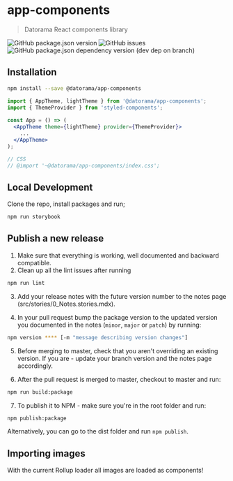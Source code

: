 # app-components

> Datorama React components library

![GitHub package.json version](https://img.shields.io/github/package-json/v/datorama/app-components.svg)
![GitHub issues](https://img.shields.io/github/issues-raw/datorama/app-components.svg)
![GitHub package.json dependency version (dev dep on branch)](https://img.shields.io/github/package-json/dependency-version/datorama/app-components/dev/react.svg)

## Installation
```bash
npm install --save @datorama/app-components
```

```jsx
import { AppTheme, lightTheme } from '@datorama/app-components';
import { ThemeProvider } from 'styled-components';
    
const App = () => (
  <AppTheme theme={lightTheme} provider={ThemeProvider}>
    ...
  </AppTheme>
);

// CSS
// @import '~@datorama/app-components/index.css';
```

## Local Development

Clone the repo, install packages and run;

```bash
npm run storybook
```

## Publish a new release

1. Make sure that everything is working, well documented and backward compatible.
2. Clean up all the lint issues after running

```bash
npm run lint
``` 

3. Add your release notes with the future version number to the notes page (src/stories/0_Notes.stories.mdx).

4. In your pull request bump the package version to the updated version you documented in the notes (`minor`, `major` or `patch`) by running:

```bash
npm version **** [-m "message describing version changes"]
```
5. Before merging to master, check that you aren't overriding an existing version. If you are - update your branch version and the notes page accordingly.
   
6. After the pull request is merged to master, checkout to master and run:

```bash
npm run build:package
```

7. To publish it to NPM - make sure you're in the root folder and run:

```bash
npm publish:package
```

Alternatively, you can go to the dist folder and run `npm publish`.

## Importing images

With the current Rollup loader all images are loaded as components!

